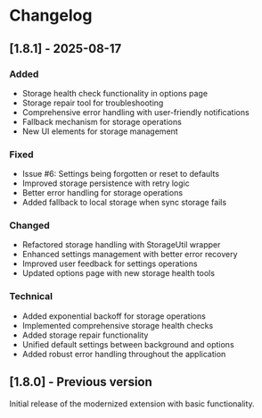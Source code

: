 # Changelog

## [1.8.1] - 2025-08-17

### Added
- Storage health check functionality in options page
- Storage repair tool for troubleshooting
- Comprehensive error handling with user-friendly notifications
- Fallback mechanism for storage operations
- New UI elements for storage management

### Fixed
- Issue #6: Settings being forgotten or reset to defaults
- Improved storage persistence with retry logic
- Better error handling for storage operations
- Added fallback to local storage when sync storage fails

### Changed
- Refactored storage handling with StorageUtil wrapper
- Enhanced settings management with better error recovery
- Improved user feedback for settings operations
- Updated options page with new storage health tools

### Technical
- Added exponential backoff for storage operations
- Implemented comprehensive storage health checks
- Added storage repair functionality
- Unified default settings between background and options
- Added robust error handling throughout the application

## [1.8.0] - Previous version

Initial release of the modernized extension with basic functionality.
